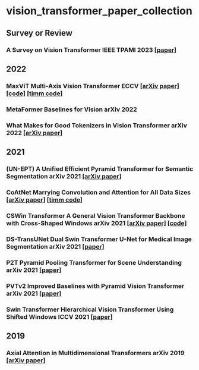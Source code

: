 # vision_transformer_paper_collection

## Survey or Review
### A Survey on Vision Transformer IEEE TPAMI 2023 [[paper]](https://ieeexplore.ieee.org/document/9716741)

## 2022
### MaxViT Multi-Axis Vision Transformer ECCV [[arXiv paper]](https://arxiv.org/abs/2204.01697) [[code]](https://github.com/google-research/maxvit) [[timm code]](https://github.com/rwightman/pytorch-image-models)
### MetaFormer Baselines for Vision arXiv 2022
### What Makes for Good Tokenizers in Vision Transformer arXiv 2022 [[arXiv paper]](https://arxiv.org/abs/2212.11115)

## 2021
### (UN-EPT) A Unified Efficient Pyramid Transformer for Semantic Segmentation arXiv 2021 [[arXiv paper]](https://arxiv.org/abs/2107.14209)
### CoAtNet Marrying Convolution and Attention for All Data Sizes [[arXiv paper]](https://arxiv.org/abs/2106.04803) [[timm code]](https://github.com/rwightman/pytorch-image-models)
### CSWin Transformer A General Vision Transformer Backbone with Cross-Shaped Windows arXiv 2021 [[arXiv paper]](https://arxiv.org/abs/2107.00652) [[code]](https://github.com/microsoft/CSWin-Transformer)
### DS-TransUNet Dual Swin Transformer U-Net for Medical Image Segmentation arXiv 2021 [[paper]]()
### P2T Pyramid Pooling Transformer for Scene Understanding arXiv 2021 [[paper]]()
### PVTv2 Improved Baselines with Pyramid Vision Transformer arXiv 2021 [[paper]]()
### Swin Transformer Hierarchical Vision Transformer Using Shifted Windows ICCV 2021 [[paper]]()

## 2019
### Axial Attention in Multidimensional Transformers arXiv 2019 [[arXiv paper]](https://arxiv.org/abs/1912.12180)
